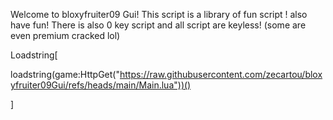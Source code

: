 Welcome to bloxyfruiter09 Gui! This script is a library of fun script ! also have fun!
There is also 0 key script and all script are keyless! (some are even premium cracked lol)

Loadstring[

loadstring(game:HttpGet("https://raw.githubusercontent.com/zecartou/bloxyfruiter09Gui/refs/heads/main/Main.lua"))()

]

